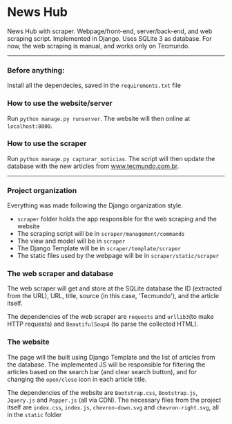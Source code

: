 # News Hub
News Hub with scraper. Webpage/front-end, server/back-end, and web scraping script. Implemented in Django. Uses SQLite 3 as database. For now, the web scraping is manual, and works only on Tecmundo.

---

### Before anything:
Install all the dependecies, saved in the `requirements.txt` file

### How to use the website/server
Run `python manage.py runserver`. The website will then online at `localhost:8000`.

### How to use the scraper
Run `python manage.py capturar_noticias`. The script will then update the database with the new articles from www.tecmundo.com.br. 

---

### Project organization
Everything was made following the Django organization style.
- `scraper` folder holds the app responsible for the web scraping and the website
- The scraping script will be in `scraper/management/commands`
- The view and model will be in `scraper`
- The Django Template will be in `scraper/template/scraper`
- The static files used by the webpage will be in `scraper/static/scraper`

### The web scraper and database
The web scraper will get and store at the SQLite database the ID (extracted from the URL), URL, title, source (in this case, 'Tecmundo'), and the article itself.

The dependencies of the web scraper are `requests` and `urllib3`(to make HTTP requests) and `BeautifulSoup4` (to parse the collected HTML).

### The website
The page will the built using Django Template and the list of articles from the database. The implemented JS will be responsible for filtering the articles based on the search bar (and clear search button), and for changing the `open/close` icon in each article title.

The dependencies of the website are `Bootstrap.css`, `Bootstrap.js`, `Jquery.js` and `Popper.js` (all via CDN). The necessary files from the project itself are `index.css`, `index.js`, `chevron-down.svg` and `chevron-right.svg`, all in the `static` folder
